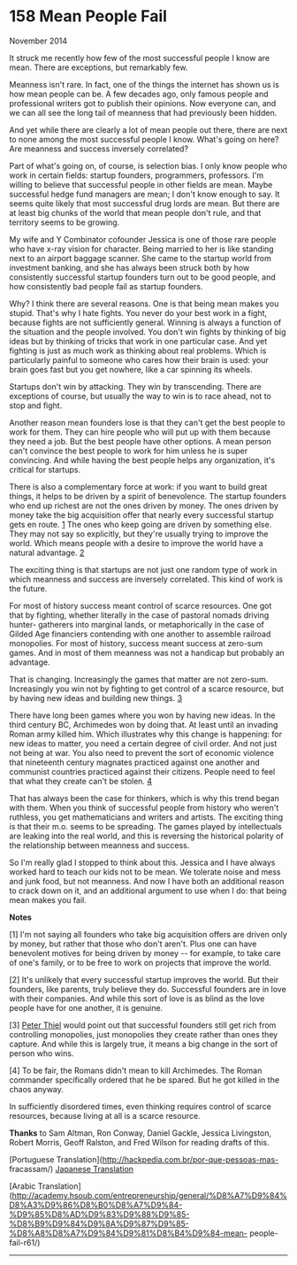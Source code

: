 # 158 Mean People Fail


  
 
  
 November 2014   
  
 It struck me recently how few of the most successful people I know are mean. There are exceptions, but remarkably few.   
  
 Meanness isn't rare. In fact, one of the things the internet has shown us is how mean people can be. A few decades ago, only famous people and professional writers got to publish their opinions. Now everyone can, and we can all see the long tail of meanness that had previously been hidden.   
  
 And yet while there are clearly a lot of mean people out there, there are next to none among the most successful people I know. What's going on here? Are meanness and success inversely correlated?   
  
 Part of what's going on, of course, is selection bias. I only know people who work in certain fields: startup founders, programmers, professors. I'm willing to believe that successful people in other fields are mean. Maybe successful hedge fund managers are mean; I don't know enough to say. It seems quite likely that most successful drug lords are mean. But there are at least big chunks of the world that mean people don't rule, and that territory seems to be growing.   
  
 My wife and Y Combinator cofounder Jessica is one of those rare people who have x-ray vision for character. Being married to her is like standing next to an airport baggage scanner. She came to the startup world from investment banking, and she has always been struck both by how consistently successful startup founders turn out to be good people, and how consistently bad people fail as startup founders.   
  
 Why? I think there are several reasons. One is that being mean makes you stupid. That's why I hate fights. You never do your best work in a fight, because fights are not sufficiently general. Winning is always a function of the situation and the people involved. You don't win fights by thinking of big ideas but by thinking of tricks that work in one particular case. And yet fighting is just as much work as thinking about real problems. Which is particularly painful to someone who cares how their brain is used: your brain goes fast but you get nowhere, like a car spinning its wheels.   
  
 Startups don't win by attacking. They win by transcending. There are exceptions of course, but usually the way to win is to race ahead, not to stop and fight.   
  
 Another reason mean founders lose is that they can't get the best people to work for them. They can hire people who will put up with them because they need a job. But the best people have other options. A mean person can't convince the best people to work for him unless he is super convincing. And while having the best people helps any organization, it's critical for startups.   
  
 There is also a complementary force at work: if you want to build great things, it helps to be driven by a spirit of benevolence. The startup founders who end up richest are not the ones driven by money. The ones driven by money take the big acquisition offer that nearly every successful startup gets en route. [1](#mean_people_fail_note1) The ones who keep going are driven by something else. They may not say so explicitly, but they're usually trying to improve the world. Which means people with a desire to improve the world have a natural advantage. [2](#mean_people_fail_note2)   
  
 The exciting thing is that startups are not just one random type of work in which meanness and success are inversely correlated. This kind of work is the future.   
  
 For most of history success meant control of scarce resources. One got that by fighting, whether literally in the case of pastoral nomads driving hunter- gatherers into marginal lands, or metaphorically in the case of Gilded Age financiers contending with one another to assemble railroad monopolies. For most of history, success meant success at zero-sum games. And in most of them meanness was not a handicap but probably an advantage.   
  
 That is changing. Increasingly the games that matter are not zero-sum. Increasingly you win not by fighting to get control of a scarce resource, but by having new ideas and building new things. [3](#mean_people_fail_note3)   
  
 There have long been games where you won by having new ideas. In the third century BC, Archimedes won by doing that. At least until an invading Roman army killed him. Which illustrates why this change is happening: for new ideas to matter, you need a certain degree of civil order. And not just not being at war. You also need to prevent the sort of economic violence that nineteenth century magnates practiced against one another and communist countries practiced against their citizens. People need to feel that what they create can't be stolen. [4](#mean_people_fail_note4)   
  
 That has always been the case for thinkers, which is why this trend began with them. When you think of successful people from history who weren't ruthless, you get mathematicians and writers and artists. The exciting thing is that their m.o. seems to be spreading. The games played by intellectuals are leaking into the real world, and this is reversing the historical polarity of the relationship between meanness and success.   
  
 So I'm really glad I stopped to think about this. Jessica and I have always worked hard to teach our kids not to be mean. We tolerate noise and mess and junk food, but not meanness. And now I have both an additional reason to crack down on it, and an additional argument to use when I do: that being mean makes you fail.   
  
 
  
 
  
 
  
 
  
 
  
 
  
 **Notes**   
  
 <a name=mean_people_fail_note1>[1]</a> I'm not saying all founders who take big acquisition offers are driven only by money, but rather that those who don't aren't. Plus one can have benevolent motives for being driven by money -- for example, to take care of one's family, or to be free to work on projects that improve the world.   
  
 <a name=mean_people_fail_note2>[2]</a> It's unlikely that every successful startup improves the world. But their founders, like parents, truly believe they do. Successful founders are in love with their companies. And while this sort of love is as blind as the love people have for one another, it is genuine.   
  
 <a name=mean_people_fail_note3>[3]</a> [Peter Thiel](http://startupclass.samaltman.com/courses/lec05) would point out that successful founders still get rich from controlling monopolies, just monopolies they create rather than ones they capture. And while this is largely true, it means a big change in the sort of person who wins.   
  
 <a name=mean_people_fail_note4>[4]</a> To be fair, the Romans didn't mean to kill Archimedes. The Roman commander specifically ordered that he be spared. But he got killed in the chaos anyway.   
  
 In sufficiently disordered times, even thinking requires control of scarce resources, because living at all is a scarce resource.   
  
 
  
 
  
  **Thanks** to Sam Altman, Ron Conway, Daniel Gackle, Jessica Livingston, Robert Morris, Geoff Ralston, and Fred Wilson for reading drafts of this.   
  
 
  
 
  
 
  
 [Portuguese Translation](http://hackpedia.com.br/por-que-pessoas-mas- fracassam/)   [Japanese Translation](http://postd.cc/mean-people-fail/)   
  
 [Arabic 
Translation](http://academy.hsoub.com/entrepreneurship/general/%D8%A7%D9%84%D8%A3%D9%86%D8%B0%D8%A7%D9%84-%D9%85%D8%AD%D9%83%D9%88%D9%85-%D8%B9%D9%84%D9%8A%D9%87%D9%85-%D8%A8%D8%A7%D9%84%D9%81%D8%B4%D9%84-mean-
 people-fail-r61/)   
  
 
  
 
  
 
  
 

 
* * *
 

 


